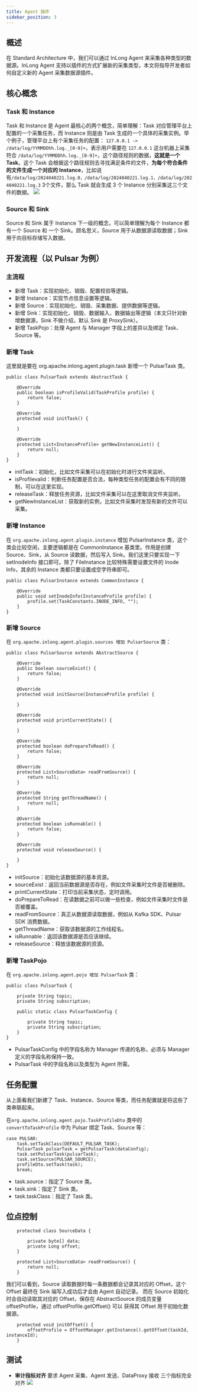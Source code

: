 ```yaml
---
title: Agent 插件
sidebar_position: 3
---
```

## 概述
在 Standard Architecture 中，我们可以通过 InLong Agent 来采集各种类型的数据源。InLong Agent 支持以插件的方式扩展新的采集类型，本文将指导开发者如何自定义新的 Agent 采集数据源插件。

## 核心概念
### Task 和 Instance
Task 和 Instance 是 Agent 最核心的两个概念，简单理解：Task 对应管理平台上配置的一个采集任务，而 Instance 则是由 Task 生成的一个具体的采集实例。举个例子，管理平台上有个采集任务的配置： `127.0.0.1 -> /data/log/YYMMDDhh.log._[0-9]+`，表示用户需要在  `127.0.0.1` 这台机器上采集符合 `/data/log/YYMMDDhh.log._[0-9]+`，这个路径规则的数据，**这就是一个 Task**。这个 Task 会根据这个路径规则去寻找满足条件的文件，**为每个符合条件的文件生成一个对应的 Instance**，比如说有`/data/log/2024040221.log.0，/data/log/2024040221.log.1，/data/log/2024040221.log.3` 3个文件，那么 Task 就会生成 3 个 Instance 分别采集这三个文件的数据。
![](img/agent_basic_concepts.png)

### Source 和 Sink
Source 和 Sink 属于 Instance 下一级的概念，可以简单理解为每个 Instance 都有一个 Source 和 一个 Sink。顾名思义，Source 用于从数据源读取数据；Sink 用于向目标存储写入数据。

## 开发流程（以 Pulsar 为例）
### 主流程
- 新增 Task：实现初始化、销毁、配置校验等逻辑。
- 新增 Instance：实现节点信息设置等逻辑。
- 新增 Source：实现初始化、销毁、采集数据、提供数据等逻辑。
- 新增 Sink：实现初始化、销毁、数据输入、数据输出等逻辑（本文只针对新增数据源，Sink 不做介绍，默认 Sink 是 ProxySink）。
- 新增 TaskPojo：处理 Agent 与 Manager 字段上的差异以及绑定 Task、Source 等。

### 新增 Task
这里就是要在 org.apache.inlong.agent.plugin.task 新增一个 PulsarTask 类。
```
public class PulsarTask extends AbstractTask {

    @Override
    public boolean isProfileValid(TaskProfile profile) {
        return false;
    }

    @Override
    protected void initTask() {

    }

    @Override
    protected List<InstanceProfile> getNewInstanceList() {
        return null;
    }
}
```
- initTask：初始化，比如文件采集可以在初始化时进行文件夹监听。
- isProfilevalid：判断任务配置是否合法，每种类型任务的配置会有不同的限制，可以在这里实现。
- releaseTask：释放任务资源，比如文件采集可以在这里取消文件夹监听。
- getNewInstanceList：获取新的实例，比如文件采集时发现有新的文件可以采集。

### 新增 Instance
在 `org.apache.inlong.agent.plugin.instance` 增加 PulsarInstance 类，这个类会比较空闲，主要逻辑都是在 CommonInstance 基类里。作用是创建 Source、Sink，从 Source 读数据，然后写入 Sink。我们这里只要实现一下 setInodeInfo 接口即可。除了 FileInstance 比较特殊需要设置文件的 Inode Info，其余的 Instance 类都只要设置成空字符串即可。
```
public class PulsarInstance extends CommonInstance {

    @Override
    public void setInodeInfo(InstanceProfile profile) {
        profile.set(TaskConstants.INODE_INFO, "");
    }
}
```

### 新增 Source
在 `org.apache.inlong.agent.plugin.sources 增加 PulsarSource` 类：
```
public class PulsarSource extends AbstractSource {

    @Override
    public boolean sourceExist() {
        return false;
    }

    @Override
    protected void initSource(InstanceProfile profile) {

    }

    @Override
    protected void printCurrentState() {

    }

    @Override
    protected boolean doPrepareToRead() {
        return false;
    }

    @Override
    protected List<SourceData> readFromSource() {
        return null;
    }

    @Override
    protected String getThreadName() {
        return null;
    }

    @Override
    protected boolean isRunnable() {
        return false;
    }

    @Override
    protected void releaseSource() {

    }
}
```
- initSource：初始化该数据源的基本资源。
- sourceExist：返回当前数据源是否存在，例如文件采集时文件是否被删除。
- printCurrentState：打印当前采集状态，定时调用。
- doPrepareToRead：在读数据之前可以做一些检查，例如文件采集时文件是否被覆盖。
- readFromSource：真正从数据源读取数据，例如从 Kafka SDK、Pulsar SDK 消费数据。
- getThreadName：获取该数据源的工作线程名。
- isRunnable：返回该数据源是否应该继续。
- releaseSource：释放该数据源的资源。

### 新增 TaskPojo
在 `org.apache.inlong.agent.pojo 增加 PulsarTask` 类：
```
public class PulsarTask {

    private String topic;
    private String subscription;

    public static class PulsarTaskConfig {

        private String topic;
        private String subscription;
    }
}
```
- PulsarTaskConfig 中的字段名称为 Manager 传递的名称，必须与 Manager 定义的字段名称保持一致。
- PulsarTask 中的字段名称以及类型为 Agent 所需。

## 任务配置
从上面看我们新建了 Task、Instance、Source 等类，而任务配置就是将这些了类串联起来。

在`org.apache.inlong.agent.pojo.TaskProfileDto` 类中的 `convertToTaskProfile` 中为 Pulsar 绑定 Task、Source 等：
```
case PULSAR:
    task.setTaskClass(DEFAULT_PULSAR_TASK);
    PulsarTask pulsarTask = getPulsarTask(dataConfig);
    task.setPulsarTask(pulsarTask);
    task.setSource(PULSAR_SOURCE);
    profileDto.setTask(task);
    break;
```
- task.source：指定了 Source 类。
- task.sink：指定了 Sink 类。
- task.taskClass：指定了 Task 类。

## 位点控制
```
    protected class SourceData {

        private byte[] data;
        private Long offset;
    }
```
```
    protected List<SourceData> readFromSource() {
        return null;
    }
```
我们可以看到，Source 读取数据时每一条数据都会记录其对应的 Offset，这个 Offset 最终在 Sink 端写入成功后才会由 Agent 自动记录。
而在 Source 初始化时会自动读取其对应的 Offset，保存在 AbstractSource 的成员变量 offsetProfile，通过 offsetProfile.getOffset() 可以
获得其 Offset 用于初始化数据源。
```
	protected void initOffset() {
        offsetProfile = OffsetManager.getInstance().getOffset(taskId, instanceId);
    }
```

## 测试
- **审计指标对齐**
要求 Agent 采集、Agent 发送、DataProxy 接收 三个指标完全对齐
![](img/agent_audit.png)